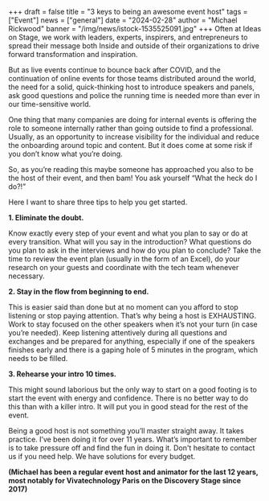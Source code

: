 +++
draft = false
title = "3 keys to being an awesome event host"
tags = ["Event"]
news = ["general"]
date = "2024-02-28"
author = "Michael Rickwood"
banner = "/img/news/istock-1535525091.jpg"
+++
Often at Ideas on Stage, we work with leaders, experts, inspirers, and entrepreneurs to spread their message both Inside and outside of their organizations to drive forward transformation and inspiration. 

But as live events continue to bounce back after COVID, and the continuation of online events for those teams distributed around the world, the need for a solid, quick-thinking host to introduce speakers and panels, ask good questions and police the running time is needed more than ever in our time-sensitive world.

One thing that many companies are doing for internal events is offering the role to someone internally rather than going outside to find a professional. Usually, as an opportunity to increase visibility for the individual and reduce the onboarding around topic and content.  But it does come at some risk if you don’t know what you’re doing. 

So, as you’re reading this maybe someone has approached you also to be the host of their event, and then bam! You ask yourself “What the heck do I do?!” 

Here I want to share three tips to help you get started. 

**1. Eliminate the doubt.**

Know exactly every step of your event and what you plan to say or do at every transition. What will you say in the introduction? What questions do you plan to ask in the interviews and how do you plan to conclude? Take the time to review the event plan (usually in the form of an Excel), do your research on your guests and coordinate with the tech team whenever necessary. 

**2. Stay in the flow from beginning to end.**

This is easier said than done but at no moment can you afford to stop listening or stop paying attention. That’s why being a host is EXHAUSTING. Work to stay focused on the other speakers when it’s not your turn (in case you’re needed). Keep listening attentively during all questions and exchanges and be prepared for anything, especially if one of the speakers finishes early and there is a gaping hole of 5 minutes in the program, which needs to be filled. 

**3. Rehearse your intro 10 times.** 

This might sound laborious but the only way to start on a good footing is to start the event with energy and confidence. There is no better way to do this than with a killer intro. It will put you in good stead for the rest of the event. 

Being a good host is not something you’ll master straight away. It takes practice. I’ve been doing it for over 11 years. What’s important to remember is to take pressure off and find the fun in doing it. Don't hesitate to contact us if you need help. We have solutions for every budget. 

**(Michael has been a regular event host and animator for the last 12 years, most notably for Vivatechnology Paris on the Discovery Stage since 2017)**
